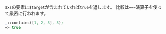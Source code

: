 `$xs`の要素に`$target`が含まれていれば`true`を返します。
比較は`===`演算子を使って厳密に行われます。

```php
_::contains([1, 2, 3], 3);
=> true
```
